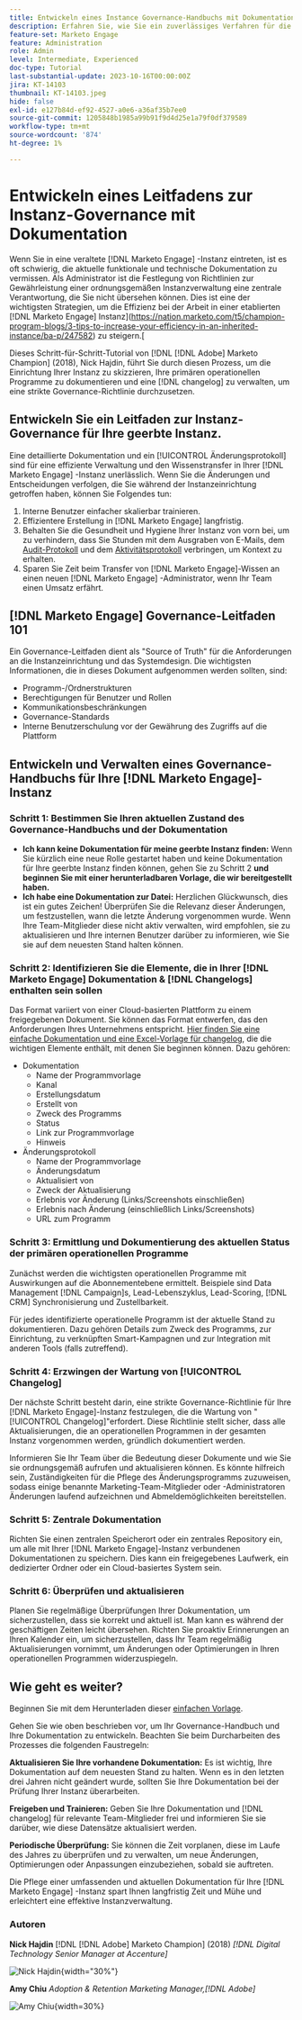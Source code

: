 ```yaml
---
title: Entwickeln eines Instance Governance-Handbuchs mit Dokumentation
description: Erfahren Sie, wie Sie ein zuverlässiges Verfahren für die Erstellung und Verwaltung von Dokumentation und Änderungsprogrammen für Ihre [!DNL Marketo Engage] Instanz einrichten.
feature-set: Marketo Engage
feature: Administration
role: Admin
level: Intermediate, Experienced
doc-type: Tutorial
last-substantial-update: 2023-10-16T00:00:00Z
jira: KT-14103
thumbnail: KT-14103.jpeg
hide: false
exl-id: e127b84d-ef92-4527-a0e6-a36af35b7ee0
source-git-commit: 1205848b1985a99b91f9d4d25e1a79f0df379589
workflow-type: tm+mt
source-wordcount: '874'
ht-degree: 1%

---
```


# Entwickeln eines Leitfadens zur Instanz-Governance mit Dokumentation

Wenn Sie in eine veraltete [!DNL Marketo Engage] -Instanz eintreten, ist es oft schwierig, die aktuelle funktionale und technische Dokumentation zu vermissen. Als Administrator ist die Festlegung von Richtlinien zur Gewährleistung einer ordnungsgemäßen Instanzverwaltung eine zentrale Verantwortung, die Sie nicht übersehen können. Dies ist eine der wichtigsten Strategien, um die Effizienz bei der Arbeit in einer etablierten [!DNL Marketo Engage] Instanz](https://nation.marketo.com/t5/champion-program-blogs/3-tips-to-increase-your-efficiency-in-an-inherited-instance/ba-p/247582) zu steigern.[

Dieses Schritt-für-Schritt-Tutorial von [!DNL [!DNL Adobe] Marketo Champion] (2018), Nick Hajdin, führt Sie durch diesen Prozess, um die Einrichtung Ihrer Instanz zu skizzieren, Ihre primären operationellen Programme zu dokumentieren und eine [!DNL changelog] zu verwalten, um eine strikte Governance-Richtlinie durchzusetzen.

## Entwickeln Sie ein Leitfaden zur Instanz-Governance für Ihre geerbte Instanz.

Eine detaillierte Dokumentation und ein [!UICONTROL Änderungsprotokoll] sind für eine effiziente Verwaltung und den Wissenstransfer in Ihrer [!DNL Marketo Engage] -Instanz unerlässlich. Wenn Sie die Änderungen und Entscheidungen verfolgen, die Sie während der Instanzeinrichtung getroffen haben, können Sie Folgendes tun:

1. Interne Benutzer einfacher skalierbar trainieren.
2. Effizientere Erstellung in [!DNL Marketo Engage] langfristig.
3. Behalten Sie die Gesundheit und Hygiene Ihrer Instanz von vorn bei, um zu verhindern, dass Sie Stunden mit dem Ausgraben von E-Mails, dem [Audit-Protokoll](https://experienceleague.adobe.com/docs/marketo/using/product-docs/administration/audit-trail/audit-trail-overview.html) und dem [Aktivitätsprotokoll](https://experienceleague.adobe.com/docs/marketo/using/product-docs/core-marketo-concepts/smart-lists-and-static-lists/managing-people-in-smart-lists/locate-the-activity-log-for-a-person.html) verbringen, um Kontext zu erhalten.
4. Sparen Sie Zeit beim Transfer von [!DNL Marketo Engage]-Wissen an einen neuen [!DNL Marketo Engage] -Administrator, wenn Ihr Team einen Umsatz erfährt.

## [!DNL Marketo Engage] Governance-Leitfaden 101

Ein Governance-Leitfaden dient als &quot;Source of Truth&quot; für die Anforderungen an die Instanzeinrichtung und das Systemdesign. Die wichtigsten Informationen, die in dieses Dokument aufgenommen werden sollten, sind:

* Programm-/Ordnerstrukturen
* Berechtigungen für Benutzer und Rollen
* Kommunikationsbeschränkungen
* Governance-Standards
* Interne Benutzerschulung vor der Gewährung des Zugriffs auf die Plattform

## Entwickeln und Verwalten eines Governance-Handbuchs für Ihre [!DNL Marketo Engage]-Instanz

### Schritt 1: Bestimmen Sie Ihren aktuellen Zustand des Governance-Handbuchs und der Dokumentation

* **Ich kann keine Dokumentation für meine geerbte Instanz finden:** Wenn Sie kürzlich eine neue Rolle gestartet haben und keine Dokumentation für Ihre geerbte Instanz finden können, gehen Sie zu Schritt 2 **und beginnen Sie mit einer herunterladbaren Vorlage, die wir bereitgestellt haben.**
* **Ich habe eine Dokumentation zur Datei:** Herzlichen Glückwunsch, dies ist ein gutes Zeichen! Überprüfen Sie die Relevanz dieser Änderungen, um festzustellen, wann die letzte Änderung vorgenommen wurde. Wenn Ihre Team-Mitglieder diese nicht aktiv verwalten, wird empfohlen, sie zu aktualisieren und Ihre internen Benutzer darüber zu informieren, wie Sie sie auf dem neuesten Stand halten können.

### Schritt 2: Identifizieren Sie die Elemente, die in Ihrer [!DNL Marketo Engage] Dokumentation &amp; [!DNL Changelogs] enthalten sein sollen

Das Format variiert von einer Cloud-basierten Plattform zu einem freigegebenen Dokument. Sie können das Format entwerfen, das den Anforderungen Ihres Unternehmens entspricht. [Hier finden Sie eine einfache Dokumentation und eine Excel-Vorlage für changelog](/help/marketo-tutorial-inherited-instance/_assets/downloads/Adobe_Marketo_Engage_Inherited_Instance_Documentation-Changlog.xlsx), die die wichtigen Elemente enthält, mit denen Sie beginnen können. Dazu gehören:

* Dokumentation
   * Name der Programmvorlage
   * Kanal
   * Erstellungsdatum
   * Erstellt von
   * Zweck des Programms
   * Status
   * Link zur Programmvorlage
   * Hinweis
* Änderungsprotokoll
   * Name der Programmvorlage
   * Änderungsdatum
   * Aktualisiert von
   * Zweck der Aktualisierung
   * Erlebnis vor Änderung (Links/Screenshots einschließen)
   * Erlebnis nach Änderung (einschließlich Links/Screenshots)
   * URL zum Programm

### Schritt 3: Ermittlung und Dokumentierung des aktuellen Status der primären operationellen Programme

Zunächst werden die wichtigsten operationellen Programme mit Auswirkungen auf die Abonnementebene ermittelt. Beispiele sind Data Management [!DNL Campaign]s, Lead-Lebenszyklus, Lead-Scoring, [!DNL CRM] Synchronisierung und Zustellbarkeit.

Für jedes identifizierte operationelle Programm ist der aktuelle Stand zu dokumentieren. Dazu gehören Details zum Zweck des Programms, zur Einrichtung, zu verknüpften Smart-Kampagnen und zur Integration mit anderen Tools (falls zutreffend).

### Schritt 4: Erzwingen der Wartung von [!UICONTROL Changelog]

Der nächste Schritt besteht darin, eine strikte Governance-Richtlinie für Ihre [!DNL Marketo Engage]-Instanz festzulegen, die die Wartung von &quot;[!UICONTROL Changelog]&quot;erfordert. Diese Richtlinie stellt sicher, dass alle Aktualisierungen, die an operationellen Programmen in der gesamten Instanz vorgenommen werden, gründlich dokumentiert werden.

Informieren Sie Ihr Team über die Bedeutung dieser Dokumente und wie Sie sie ordnungsgemäß aufrufen und aktualisieren können. Es könnte hilfreich sein, Zuständigkeiten für die Pflege des Änderungsprogramms zuzuweisen, sodass einige benannte Marketing-Team-Mitglieder oder -Administratoren Änderungen laufend aufzeichnen und Abmeldemöglichkeiten bereitstellen.

### Schritt 5: Zentrale Dokumentation

Richten Sie einen zentralen Speicherort oder ein zentrales Repository ein, um alle mit Ihrer [!DNL Marketo Engage]-Instanz verbundenen Dokumentationen zu speichern. Dies kann ein freigegebenes Laufwerk, ein dedizierter Ordner oder ein Cloud-basiertes System sein.

### Schritt 6: Überprüfen und aktualisieren

Planen Sie regelmäßige Überprüfungen Ihrer Dokumentation, um sicherzustellen, dass sie korrekt und aktuell ist. Man kann es während der geschäftigen Zeiten leicht übersehen. Richten Sie proaktiv Erinnerungen an Ihren Kalender ein, um sicherzustellen, dass Ihr Team regelmäßig Aktualisierungen vornimmt, um Änderungen oder Optimierungen in Ihren operationellen Programmen widerzuspiegeln.

## Wie geht es weiter?

Beginnen Sie mit dem Herunterladen dieser [einfachen Vorlage](/help/marketo-tutorial-inherited-instance/_assets/downloads/Adobe_Marketo_Engage_Inherited_Instance_Documentation-Changlog.xlsx).

Gehen Sie wie oben beschrieben vor, um Ihr Governance-Handbuch und Ihre Dokumentation zu entwickeln. Beachten Sie beim Durcharbeiten des Prozesses die folgenden Faustregeln:

**Aktualisieren Sie Ihre vorhandene Dokumentation:**
Es ist wichtig, Ihre Dokumentation auf dem neuesten Stand zu halten. Wenn es in den letzten drei Jahren nicht geändert wurde, sollten Sie Ihre Dokumentation bei der Prüfung Ihrer Instanz überarbeiten.

**Freigeben und Trainieren:**
Geben Sie Ihre Dokumentation und [!DNL changelog] für relevante Team-Mitglieder frei und informieren Sie sie darüber, wie diese Datensätze aktualisiert werden.

**Periodische Überprüfung:** Sie können die Zeit vorplanen, diese im Laufe des Jahres zu überprüfen und zu verwalten, um neue Änderungen, Optimierungen oder Anpassungen einzubeziehen, sobald sie auftreten.

Die Pflege einer umfassenden und aktuellen Dokumentation für Ihre [!DNL Marketo Engage] -Instanz spart Ihnen langfristig Zeit und Mühe und erleichtert eine effektive Instanzverwaltung.

### Autoren

**Nick Hajdin**
[!DNL [!DNL Adobe] Marketo Champion] (2018)
*[!DNL Digital Technology Senior Manager at Accenture]*

![Nick Hajdin](/help/marketo-tutorial-inherited-instance/_assets/authors/Customer_Author_Nicholas_Hajdin.png){width="30%"}

**Amy Chiu**
*Adoption &amp; Retention Marketing Manager,[!DNL Adobe]*

![Amy Chiu](/help/marketo-tutorial-inherited-instance/_assets/authors/Adobe_Author_Amy_Chiu.png){width=30%}
